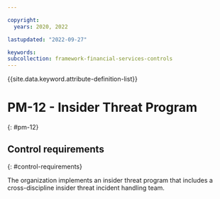 ```yaml
---

copyright:
  years: 2020, 2022

lastupdated: "2022-09-27"

keywords: 
subcollection: framework-financial-services-controls
---
```


{{site.data.keyword.attribute-definition-list}}

         
# PM-12 - Insider Threat Program
{: #pm-12}

## Control requirements
{: #control-requirements}

The organization implements an insider threat program that includes a cross-discipline insider threat incident handling team.



